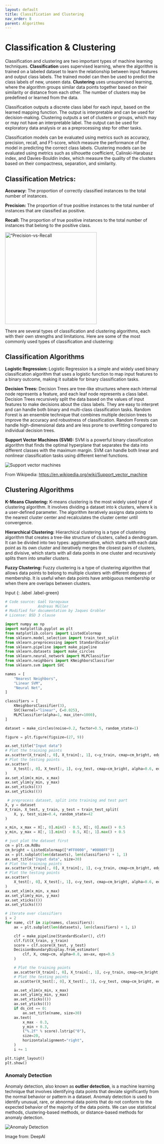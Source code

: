 ```yaml
---
layout: default
title: Classification and Clustering
nav_order: 8
parent: Algorithms 
---
```


# Classification & Clustering

Classification and clustering are two important types of machine learning techniques. **Classification** uses supervised learning, where the algorithm is trained on a labeled dataset to learn the relationship between input features and output class labels. The trained model can then be used to predict the class labels of new, unseen data. **Clustering** uses unsupervised learning, where the algorithm groups similar data points together based on their similarity or distance from each other. The number of clusters may be predefined or learned from the data.

Classification outputs a discrete class label for each input, based on the learned mapping function. The output is interpretable and can be used for decision-making. Clustering outputs a set of clusters or groups, which may or may not have an interpretable label. The output can be used for exploratory data analysis or as a preprocessing step for other tasks.

Classification models can be evaluated using metrics such as accuracy, precision, recall, and F1-score, which measure the performance of the model in predicting the correct class labels. Clustering models can be evaluated using metrics such as silhouette coefficient, Calinski-Harabasz index, and Davies-Bouldin index, which measure the quality of the clusters based on their compactness, separation, and similarity.

## Classification Metrics:

**Accuracy:** The proportion of correctly classified instances to the total number of instances.

**Precision:** The proportion of true positive instances to the total number of instances that are classified as positive.

**Recall:** The proportion of true positive instances to the total number of instances that belong to the positive class.

<img src="https://upload.wikimedia.org/wikipedia/commons/thumb/2/26/Precisionrecall.svg/800px-Precisionrecall.svg.png" alt= “Precision-vs-Recall height="300">

There are several types of classification and clustering algorithms, each with their own strengths and limitations. Here are some of the most commonly used types of classification and clustering:

## Classification Algorithms

**Logistic Regression:** Logistic Regression is a simple and widely used binary classification algorithm that uses a logistic function to map input features to a binary outcome, making it suitable for binary classification tasks.

**Decision Trees:** Decision Trees are tree-like structures where each internal node represents a feature, and each leaf node represents a class label. Decision Trees recursively split the data based on the values of input features to make decisions about the class labels. They are easy to interpret and can handle both binary and multi-class classification tasks. Random Forest is an ensemble technique that combines multiple decision trees to improve the accuracy and robustness of classification. Random Forests can handle high-dimensional data and are less prone to overfitting compared to individual decision trees. 

**Support Vector Machines (SVM):** SVM is a powerful binary classification algorithm that finds the optimal hyperplane that separates the data into different classes with the maximum margin. SVM can handle both linear and nonlinear classification tasks using different kernel functions.

![Support vector machines](https://upload.wikimedia.org/wikipedia/commons/thumb/7/72/SVM_margin.png/1024px-SVM_margin.png)

From Wikipedia: https://en.wikipedia.org/wiki/Support_vector_machine

## Clustering Algorithms

**K-Means Clustering:** K-means clustering is the most widely used type of clustering algorithm. It involves dividing a dataset into k clusters, where k is a user-defined parameter. The algorithm iteratively assigns data points to the nearest cluster center and recalculates the cluster center until convergence.

**Hierarchical Clustering:** Hierarchical clustering is a type of clustering algorithm that creates a tree-like structure of clusters, called a dendrogram. It can be divided into two types: agglomerative, which starts with each data point as its own cluster and iteratively merges the closest pairs of clusters, and divisive, which starts with all data points in one cluster and recursively splits them into smaller clusters.

**Fuzzy Clustering:** Fuzzy clustering is a type of clustering algorithm that allows data points to belong to multiple clusters with different degrees of membership. It is useful when data points have ambiguous membership or when there are overlaps between clusters.

Input
{: .label .label-green}
```python
# Code source: Gaël Varoquaux
#              Andreas Müller
# Modified for documentation by Jaques Grobler
# License: BSD 3 clause

import numpy as np
import matplotlib.pyplot as plt
from matplotlib.colors import ListedColormap
from sklearn.model_selection import train_test_split
from sklearn.preprocessing import StandardScaler
from sklearn.pipeline import make_pipeline
from sklearn.datasets import make_circles
from sklearn.neural_network import MLPClassifier
from sklearn.neighbors import KNeighborsClassifier
from sklearn.svm import SVC

names = [
    "Nearest Neighbors",
    "Linear SVM",
    "Neural Net",
]

classifiers = [
    KNeighborsClassifier(3),
    SVC(kernel="linear", C=0.025),
    MLPClassifier(alpha=1, max_iter=1000),
]

dataset = make_circles(noise=0.2, factor=0.5, random_state=1)

figure = plt.figure(figsize=(27, 9))

ax.set_title("Input data")
# Plot the training points
ax.scatter(X_train[:, 0], X_train[:, 1], c=y_train, cmap=cm_bright, edgecolors="k")
# Plot the testing points
ax.scatter(
    X_test[:, 0], X_test[:, 1], c=y_test, cmap=cm_bright, alpha=0.6, edgecolors="k"
)
ax.set_xlim(x_min, x_max)
ax.set_ylim(y_min, y_max)
ax.set_xticks(())
ax.set_yticks(())

 # preprocess dataset, split into training and test part
X, y = dataset
X_train, X_test, y_train, y_test = train_test_split(
    X, y, test_size=0.4, random_state=42
)

x_min, x_max = X[:, 0].min() - 0.5, X[:, 0].max() + 0.5
y_min, y_max = X[:, 1].min() - 0.5, X[:, 1].max() + 0.5

# just plot the dataset first
cm = plt.cm.RdBu
cm_bright = ListedColormap(["#FF0000", "#0000FF"])
ax = plt.subplot(len(datasets), len(classifiers) + 1, 1)
ax.set_title("Input data", size=30)
# Plot the training points
ax.scatter(X_train[:, 0], X_train[:, 1], c=y_train, cmap=cm_bright, edgecolors="k")
# Plot the testing points
ax.scatter(
    X_test[:, 0], X_test[:, 1], c=y_test, cmap=cm_bright, alpha=0.6, edgecolors="k"
)
ax.set_xlim(x_min, x_max)
ax.set_ylim(y_min, y_max)
ax.set_xticks(())
ax.set_yticks(())

# iterate over classifiers
i = 2
for name, clf in zip(names, classifiers):
    ax = plt.subplot(len(datasets), len(classifiers) + 1, i)

    clf = make_pipeline(StandardScaler(), clf)
    clf.fit(X_train, y_train)
    score = clf.score(X_test, y_test)
    DecisionBoundaryDisplay.from_estimator(
        clf, X, cmap=cm, alpha=0.8, ax=ax, eps=0.5
    )

    # Plot the training points
    ax.scatter(X_train[:, 0], X_train[:, 1], c=y_train, cmap=cm_bright, edgecolors="k")
    # Plot the testing points
    ax.scatter(X_test[:, 0], X_test[:, 1], c=y_test, cmap=cm_bright, edgecolors="k", alpha=0.6)

    ax.set_xlim(x_min, x_max)
    ax.set_ylim(y_min, y_max)
    ax.set_xticks(())
    ax.set_yticks(())
    if ds_cnt == 0:
        ax.set_title(name, size=30)
    ax.text(
        x_max - 0.3,
        y_min + 0.3,
        ("%.2f" % score).lstrip("0"),
        size=20,
        horizontalalignment="right",
    )
    i += 1

plt.tight_layout()
plt.show()
```

### Anomaly Detection

Anomaly detection, also known as **outlier detection**, is a machine learning technique that involves identifying data points that deviate significantly from the normal behavior or pattern in a dataset. Anomaly detection is used to identify unusual, rare, or abnormal data points that do not conform to the expected behavior of the majority of the data points. We can use statistical methods, clustering-based methods, or distance-based methods for anomaly detection.

![Anomaly Detection](https://images.deepai.org/django-summernote/2019-04-12/159c23a1-e5f4-413d-bed8-c3188f3fb4d8.png)

Image from: DeepAI